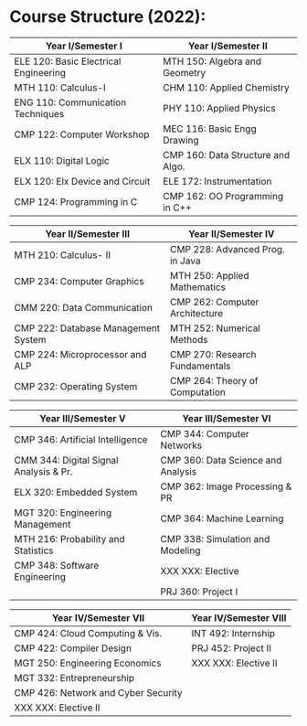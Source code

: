# Course Structure (2022):
| **Year I/Semester I**                | **Year I/Semester II**               |
|--------------------------------------|--------------------------------------|
| ELE 120: Basic Electrical Engineering | MTH 150: Algebra and Geometry        |
| MTH 110: Calculus-I                   | CHM 110: Applied Chemistry           |
| ENG 110: Communication Techniques     | PHY 110: Applied Physics             |
| CMP 122: Computer Workshop             | MEC 116: Basic Engg Drawing          |
| ELX 110: Digital Logic                 | CMP 160: Data Structure and Algo.    |
| ELX 120: Elx Device and Circuit        | ELE 172: Instrumentation             |
| CMP 124: Programming in C              | CMP 162: OO Programming in C++       |


| **Year II/Semester III**               | **Year II/Semester IV**                 |
|----------------------------------------|------------------------------------------|
| MTH 210: Calculus- II                  | CMP 228: Advanced Prog. in Java          |
| CMP 234: Computer Graphics             | MTH 250: Applied Mathematics             |
| CMM 220: Data Communication            | CMP 262: Computer Architecture           |
| CMP 222: Database Management System    | MTH 252: Numerical Methods               |
| CMP 224: Microprocessor and ALP        | CMP 270: Research Fundamentals           |
| CMP 232: Operating System              | CMP 264: Theory of Computation           |


| **Year III/Semester V**                     | **Year III/Semester VI**                    |
|---------------------------------------------|---------------------------------------------|
| CMP 346: Artificial Intelligence            | CMP 344: Computer Networks                  |
| CMM 344: Digital Signal Analysis & Pr.       | CMP 360: Data Science and Analysis          |
| ELX 320: Embedded System                      | CMP 362: Image Processing & PR             |
| MGT 320: Engineering Management              | CMP 364: Machine Learning                   |
| MTH 216: Probability and Statistics           | CMP 338: Simulation and Modeling            |
| CMP 348: Software Engineering                 | XXX XXX: Elective                           |
| | PRJ 360: Project I |

| **Year IV/Semester VII**                      | **Year IV/Semester VIII**                    |
|-----------------------------------------------|-----------------------------------------------|
| CMP 424: Cloud Computing & Vis.                | INT 492: Internship                          |
| CMP 422: Compiler Design                      | PRJ 452: Project II                         |
| MGT 250: Engineering Economics                 | XXX XXX: Elective II                        |
| MGT 332: Entrepreneurship                      |                                               |
| CMP 426: Network and Cyber Security            |                                               |
| XXX XXX: Elective II                           |                                               |
